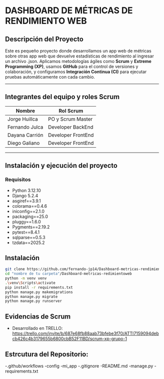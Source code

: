 # DASHBOARD DE MÉTRICAS DE RENDIMIENTO WEB

## Descripción del Proyecto

Este es pequeño proyecto donde desarrollamos un app web de métricas sobre otras app web que devuelve estadísticas de rendimiento al ingresar un archivo .json. Aplicamos metodologías ágiles como **Scrum** y **Extreme Programming (XP)**, usamos **GitHub** para el control de versiones y colaboración, y configuramos **Integración Continua (CI)** para ejecutar pruebas automáticamente con cada cambio.

---

## Integrantes del equipo y roles Scrum

| Nombre            |    Rol Scrum               |
|-------------------|  --------------------------|
| Jorge Huillca     |   PO y Scrum Master        |
| Fernando Julca    |   Developer BackEnd        |
| Dayana Carrión    |   Developer FrontEnd       |
| Diego Galiano     | Developer FrontEnd         |

---

## Instalación y ejecución del proyecto

  ### Requisitos
  - Python 3.12.10
  - Django 5.2.4
  - asgiref==3.9.1
  - colorama==0.4.6
  - iniconfig==2.1.0
  - packaging==25.0
  - pluggy==1.6.0
  - Pygments==2.19.2
  - pytest==8.4.1
  - sqlparse==0.5.3
  - tzdata==2025.2


  ## Instalación
  ```bash
  git clone https://github.com/fernando-jp14/Dashboard-metricas-rendimientoweb.git
  cd "nombre de tu carpeta"/Dashboard-metricas-redimientoweb
  python -m venv venv
  .\venv\Scripts\activate
  pip install -r requirements.txt
  python manage.py makemigrations
  python manage.py migrate
  python manage.py runserver
  ```
## Evidencias de Scrum
- Desarrollado en TRELLO:
https://trello.com/invite/b/687e68fb88aab73bfebe3f70/ATTI7159094debcb426c4b3179655b6800cbB52F11BD/scrum-xp-grupo-1

## Estrcutura del Repositorio:

  -.github/workflows
  -config
  -mi_app
  -.gitignore
  -README.md
  -manage.py
  -requirements.txt
